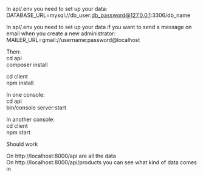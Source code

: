 In api/.env you need to set up your data:<br>
DATABASE_URL=mysql://db_user:db_password@127.0.0.1:3306/db_name<br>

In api/.env you need to set up your data if you want to send a message on email when you create a new administrator:<br>
MAILER_URL=gmail://username:password@localhost<br>

Then:<br>
cd api<br>
composer install<br>

cd client<br>
npm install<br>

In one console:<br>
cd api<br>
bin/console server:start<br>

In another console:<br>
cd client<br>
npm start<br>

Should work<br>

On http://localhost:8000/api are all the data<br>
On http://localhost:8000/api/products you can see what kind of data comes in<br>
